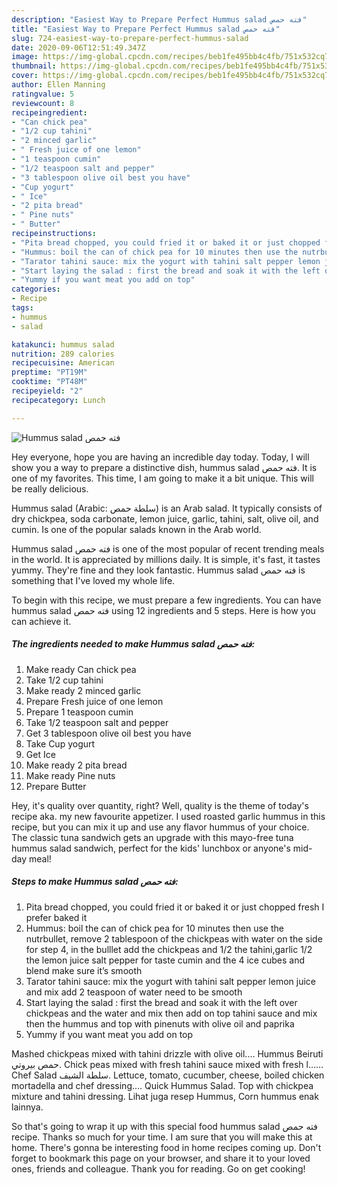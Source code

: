 ```yaml
---
description: "Easiest Way to Prepare Perfect Hummus salad فته حمص"
title: "Easiest Way to Prepare Perfect Hummus salad فته حمص"
slug: 724-easiest-way-to-prepare-perfect-hummus-salad
date: 2020-09-06T12:51:49.347Z
image: https://img-global.cpcdn.com/recipes/beb1fe495bb4c4fb/751x532cq70/hummus-salad-فته-حمص-recipe-main-photo.jpg
thumbnail: https://img-global.cpcdn.com/recipes/beb1fe495bb4c4fb/751x532cq70/hummus-salad-فته-حمص-recipe-main-photo.jpg
cover: https://img-global.cpcdn.com/recipes/beb1fe495bb4c4fb/751x532cq70/hummus-salad-فته-حمص-recipe-main-photo.jpg
author: Ellen Manning
ratingvalue: 5
reviewcount: 8
recipeingredient:
- "Can chick pea"
- "1/2 cup tahini"
- "2 minced garlic"
- " Fresh juice of one lemon"
- "1 teaspoon cumin"
- "1/2 teaspoon salt and pepper"
- "3 tablespoon olive oil best you have"
- "Cup yogurt"
- " Ice"
- "2 pita bread"
- " Pine nuts"
- " Butter"
recipeinstructions:
- "Pita bread chopped, you could fried it or baked it or just chopped fresh I prefer baked it"
- "Hummus: boil the can of chick pea for 10 minutes then use the nutrbullet, remove 2 tablespoon of the chickpeas with water on the side for step 4, in the bulllet add the chickpeas and 1/2 the tahini,garlic 1/2 the lemon juice salt pepper for taste cumin and the 4 ice cubes and blend make sure it’s smooth"
- "Tarator tahini sauce: mix the yogurt with tahini salt pepper lemon juice and mix add 2 teaspoon of water need to be smooth"
- "Start laying the salad : first the bread and soak it with the left over chickpeas and the water and mix then add on top tahini sauce and mix then the hummus and top with pinenuts with olive oil and paprika"
- "Yummy if you want meat you add on top"
categories:
- Recipe
tags:
- hummus
- salad

katakunci: hummus salad 
nutrition: 289 calories
recipecuisine: American
preptime: "PT19M"
cooktime: "PT48M"
recipeyield: "2"
recipecategory: Lunch

---
```



![Hummus salad فته حمص](https://img-global.cpcdn.com/recipes/beb1fe495bb4c4fb/751x532cq70/hummus-salad-فته-حمص-recipe-main-photo.jpg)

Hey everyone, hope you are having an incredible day today. Today, I will show you a way to prepare a distinctive dish, hummus salad فته حمص. It is one of my favorites. This time, I am going to make it a bit unique. This will be really delicious.

Hummus salad (Arabic: سلطة حمص‎) is an Arab salad. It typically consists of dry chickpea, soda carbonate, lemon juice, garlic, tahini, salt, olive oil, and cumin. Is one of the popular salads known in the Arab world.

Hummus salad فته حمص is one of the most popular of recent trending meals in the world. It is appreciated by millions daily. It is simple, it's fast, it tastes yummy. They're fine and they look fantastic. Hummus salad فته حمص is something that I've loved my whole life.


To begin with this recipe, we must prepare a few ingredients. You can have hummus salad فته حمص using 12 ingredients and 5 steps. Here is how you can achieve it.

<!--inarticleads1-->

##### The ingredients needed to make Hummus salad فته حمص:

1. Make ready Can chick pea
1. Take 1/2 cup tahini
1. Make ready 2 minced garlic
1. Prepare  Fresh juice of one lemon
1. Prepare 1 teaspoon cumin
1. Take 1/2 teaspoon salt and pepper
1. Get 3 tablespoon olive oil best you have
1. Take Cup yogurt
1. Get  Ice
1. Make ready 2 pita bread
1. Make ready  Pine nuts
1. Prepare  Butter


Hey, it&#39;s quality over quantity, right? Well, quality is the theme of today&#39;s recipe aka. my new favourite appetizer. I used roasted garlic hummus in this recipe, but you can mix it up and use any flavor hummus of your choice. The classic tuna sandwich gets an upgrade with this mayo-free tuna hummus salad sandwich, perfect for the kids&#39; lunchbox or anyone&#39;s mid-day meal! 

<!--inarticleads2-->

##### Steps to make Hummus salad فته حمص:

1. Pita bread chopped, you could fried it or baked it or just chopped fresh I prefer baked it
1. Hummus: boil the can of chick pea for 10 minutes then use the nutrbullet, remove 2 tablespoon of the chickpeas with water on the side for step 4, in the bulllet add the chickpeas and 1/2 the tahini,garlic 1/2 the lemon juice salt pepper for taste cumin and the 4 ice cubes and blend make sure it’s smooth
1. Tarator tahini sauce: mix the yogurt with tahini salt pepper lemon juice and mix add 2 teaspoon of water need to be smooth
1. Start laying the salad : first the bread and soak it with the left over chickpeas and the water and mix then add on top tahini sauce and mix then the hummus and top with pinenuts with olive oil and paprika
1. Yummy if you want meat you add on top


Mashed chickpeas mixed with tahini drizzle with olive oil.… Hummus Beiruti حمص بيروتي. Chick peas mixed with fresh tahini sauce mixed with fresh l…… Chef Salad سلطة الشيف. Lettuce, tomato, cucumber, cheese, boiled chicken mortadella and chef dressing.… Quick Hummus Salad. Top with chickpea mixture and tahini dressing. Lihat juga resep Hummus, Corn hummus enak lainnya. 

So that's going to wrap it up with this special food hummus salad فته حمص recipe. Thanks so much for your time. I am sure that you will make this at home. There's gonna be interesting food in home recipes coming up. Don't forget to bookmark this page on your browser, and share it to your loved ones, friends and colleague. Thank you for reading. Go on get cooking!

